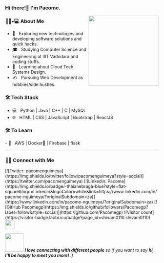 ### Hi there!👋 I'm Pacome.</h2>

<img align='right' src="https://media.giphy.com/media/M9gbBd9nbDrOTu1Mqx/giphy.gif" width="230">

<h3> 👨🏻•💻 About Me </h3>

- 🤔 &nbsp; Exploring new technologies and developing software solutions and quick hacks.
- 🎓 &nbsp; Studying Computer Science and Engineering at IIIT Vadodara and coding stuffs.
- 🌱 &nbsp; Learning about Cloud Tech, Systems Design.
- ✍️ &nbsp; Pursuing Web Development as hobbies/side hustles.

<h3>🛠 Tech Stack</h3>

- 💻 &nbsp; Python | Java | C++ | C | MySQL
- 🌐 &nbsp; HTML | CSS | JavaScript | Bootstrap | ReactJS
<!--
- 🛢 &nbsp; MySQL | MongoDB
- 🔧 &nbsp; Git | Markdown | Selenium | Tidyverse
- 🖥 &nbsp; Illustrator| Photoshop | InDesign

-->

<h3>🛠 To Learn</h3>
- 🔧 &nbsp; AWS | Docker🐳 | Firebase | flask
<hr>

<h3> 🤝🏻 Connect with Me </h3>
[![Twitter: pacomenguimeya](https://img.shields.io/twitter/follow/pacomenguimeya?style=social)](https://twitter.com/pacomenguimeya)
[![Linkedin: Pacome](https://img.shields.io/badge/-thaianebraga-blue?style=flat-square&logo=Linkedin&logoColor=white&link=https://www.linkedin.com/in/pacome-nguimeya/?originalSubdomain=za)](https://www.linkedin.com/in/pacome-nguimeya/?originalSubdomain=za)
[![GitHub Pacomegp](https://img.shields.io/github/followers/Pacomegp?label=follow&style=social)](https://github.com/Pacomegp)
![Visitor count](https://visitor-badge.laobi.icu/badge?page_id=shivam0110.shivam0110) <img src="https://media.giphy.com/media/dxn6fRlTIShoeBr69N/giphy.gif" width="30">

<img src="https://media.giphy.com/media/LnQjpWaON8nhr21vNW/giphy.gif" width="60"> <em><b>I love connecting with different people</b> so if you want to say <b>hi, I'll be happy to meet you more!</b> :)</em>
